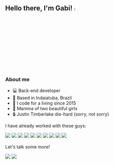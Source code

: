 <h2>Hello there, I'm Gabi! <img src="https://media.giphy.com/media/hvRJCLFzcasrR4ia7z/giphy.gif" width="5%"></h2>

<h3>About me</h3>

* 💻 Back-end developer
* 📍 Based in Indaiatuba, Brazil
* 📆 I code for a living since 2015
* 🧸 Mamma of two beautiful girls
* 🔒 Justin Timberlake die-hard (sorry, not sorry)

I have already worked with these guys:

<img src="https://img.shields.io/badge/Node.js-43853D?style=for-the-badge&logo=node.js&logoColor=white"/> <img src="https://img.shields.io/badge/Typescript-2F73BF?style=for-the-badge&logo=typescript&logoColor=white"/> <img src="https://img.shields.io/badge/Java-EA2E2F?style=for-the-badge&logo=openjdk&logoColor=white" /> <img src="https://img.shields.io/badge/Spring-63B341?style=for-the-badge&logo=spring&logoColor=white" /> <img src="https://img.shields.io/badge/AWS-%23FF9900.svg?style=for-the-badge&logo=amazon-aws&logoColor=white" /> <img src="https://img.shields.io/badge/GraphQL-D60090?style=for-the-badge&logo=graphql&logoColor=white"/> 
<img src="https://img.shields.io/badge/PostgreSQL-316192?style=for-the-badge&logo=postgresql&logoColor=white" /> <img src="https://img.shields.io/badge/MongoDB-4EA94B?style=for-the-badge&logo=mongodb&logoColor=white"/> <img src="https://img.shields.io/badge/Angular-D72F34?style=for-the-badge&logo=angular&logoColor=white"/> <img src="https://img.shields.io/badge/React-20232A?style=for-the-badge&logo=react&logoColor=61DAFB"/>
<br/>
<br/>
Let's talk some more!
<br/>
<div>
  <a href="mailto:gabrielly.barros@hotmail.com" target="_blank"><img src="https://img.shields.io/badge/Email-1C6AAD?style=for-the-badge&logo=microsoftoutlook&logoColor=white"></img></a>
  <a href="https://www.linkedin.com/in/gabisation/" target="_blank"><img src="https://img.shields.io/badge/LinkedIn-0077B5?style=for-the-badge&logo=linkedin&logoColor=white"></img></a>
</div>
